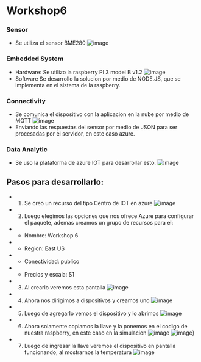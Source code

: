 # Workshop6

### Sensor ###
* Se utiliza el sensor BME280
![image](https://user-images.githubusercontent.com/85096310/166853001-33dcfa83-e75a-40b3-a2d6-c4211eb1f6fe.png)

### Embedded System ###
* Hardware: Se utilizo la raspberry PI 3 model B v1.2
![image](https://user-images.githubusercontent.com/85096310/166853050-8c57b041-836c-432e-aa28-53cfe3a51ea7.png)
* Software Se desarrollo la solucion por medio de NODE.JS, que se implementa en el sistema de la raspberry.

### Connectivity ###
* Se comunica el dispositivo con la aplicacion en la nube por medio de MQTT 
![image](https://user-images.githubusercontent.com/85096310/167060333-95b7fc4f-2b1e-425e-824c-de0edeb046b0.png)
* Enviando las respuestas del sensor por medio de JSON para ser procesadas por el servidor, en este caso azure.


### Data Analytic ###
* Se uso la plataforma de azure IOT para desarrollar esto.
![image](https://user-images.githubusercontent.com/85096310/166851990-b728abfe-0e58-4063-bb64-f4975a857cc4.png)


## Pasos para desarrollarlo: ##
* 1. Se creo un recurso del tipo Centro de IOT en azure
![image](https://user-images.githubusercontent.com/85096310/166852278-fdb4fa5e-a9a4-4091-a205-084d031a4ca0.png)
* 2. Luego elegimos las opciones que nos ofrece Azure para configurar el paquete, ademas creamos un grupo de recursos para el:
*   - Nombre: Workshop 6
*   - Region: East US 
*   - Conectividad: publico
*   - Precios y escala: S1 
* 3. Al crearlo veremos esta pantalla
![image](https://user-images.githubusercontent.com/85096310/166852592-d26a53bf-80f0-4844-9fcf-b9209ee97c88.png)
* 4. Ahora nos dirigimos a dispositivos y creamos uno
![image](https://user-images.githubusercontent.com/85096310/166852673-c4b67aa1-9a14-4e89-be9a-b460ad46f43b.png)
* 5. Luego de agregarlo vemos el dispositivo y lo abrimos
![image](https://user-images.githubusercontent.com/85096310/166852756-6744afe3-5284-4537-8962-8331ccefe221.png)
* 6. Ahora solamente copiamos la llave y la ponemos en el codigo de nuestra raspberry, en este caso en la simulacion
![image](https://user-images.githubusercontent.com/85096310/166852851-37fd261c-9d97-486c-832c-1e6b28f4a2e2.png)
![image](https://user-images.githubusercontent.com/85096310/166852873-268972cb-1178-468f-a4d6-f32d51816550.png)}
* 7. Luego de ingresar la llave veremos el dispositivo en pantalla funcionando, al mostrarnos la temperatura
![image](https://user-images.githubusercontent.com/85096310/166852947-0d7e67df-5659-4f93-b152-346de15da913.png)
 



